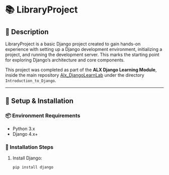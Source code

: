 # 📚 LibraryProject

## 📝 Description
LibraryProject is a basic Django project created to gain hands-on experience with setting up a Django development environment, initializing a project, and running the development server. This marks the starting point for exploring Django’s architecture and core components.

This project was completed as part of the **ALX Django Learning Module**, inside the main repository [Alx_DjangoLearnLab](https://github.com/Clintina/Alx_DjangoLearnLab) under the directory `Introduction_to_Django`.

---

## 🚀 Setup & Installation

### 📦 Environment Requirements
- Python 3.x
- Django 4.x+

### 🔧 Installation Steps
1. Install Django:
   ```bash
   pip install django